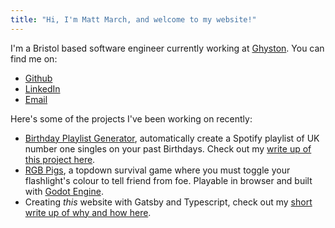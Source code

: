 ```yaml
---
title: "Hi, I'm Matt March, and welcome to my website!"
---
```


I'm a Bristol based software engineer currently working at [Ghyston](https://www.ghyston.com/). You can find me on:

* [Github](https://github.com/mattmarch)
* [LinkedIn](https://www.linkedin.com/in/matthew-march-a75b21121/)
* [Email](mailto:me@mattmarch.co.uk)

Here's some of the projects I've been working on recently:

* [Birthday Playlist Generator](https://playlist.mattmarch.co.uk), automatically create a Spotify playlist of UK number one singles on your past Birthdays. Check out my [write up of this project here](/birthday-playlist).
* [RGB Pigs](https://mattmarch.itch.io/rgb-pigs), a topdown survival game where you must toggle your flashlight's colour to tell friend from foe. Playable in browser and built with [Godot Engine](https://godotengine.org/).
* Creating _this_ website with Gatsby and Typescript, check out my [short write up of why and how here](/new-website).
